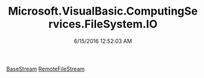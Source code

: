 ﻿---
title: Microsoft.VisualBasic.ComputingServices.FileSystem.IO
date: 6/15/2016 12:52:03 AM
---

[BaseStream](T-Microsoft.VisualBasic.ComputingServices.FileSystem.IO.BaseStream.html)
[RemoteFileStream](T-Microsoft.VisualBasic.ComputingServices.FileSystem.IO.RemoteFileStream.html)
